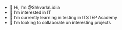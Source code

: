 - 👋 Hi, I’m @ShkvarlaLidiia
- 👀 I’m interested in IT
- 🌱 I’m currently learning in testing in ITSTEP Academy
- 💞️ I’m looking to collaborate on interesting projects

